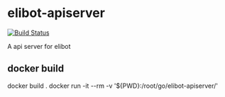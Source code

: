 # elibot-apiserver
[![Build Status](https://travis-ci.org/victoryang/elibot-apiserver.svg?branch=master)](https://travis-ci.org/victoryang/elibot-apiserver)

A api server for elibot


## docker build
docker build .
docker run -it --rm -v '${PWD}:/root/go/elibot-apiserver/'